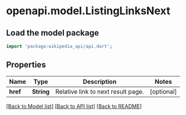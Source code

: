 # openapi.model.ListingLinksNext

## Load the model package
```dart
import 'package:wikipedia_api/api.dart';
```

## Properties
Name | Type | Description | Notes
------------ | ------------- | ------------- | -------------
**href** | **String** | Relative link to next result page. | [optional] 

[[Back to Model list]](../README.md#documentation-for-models) [[Back to API list]](../README.md#documentation-for-api-endpoints) [[Back to README]](../README.md)


